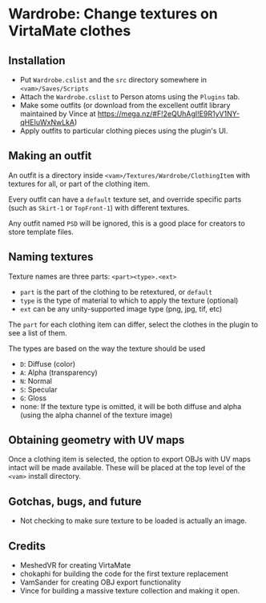 Wardrobe: Change textures on VirtaMate clothes
==============================================

Installation
------------

- Put `Wardrobe.cslist` and the `src` directory somewhere in `<vam>/Saves/Scripts`
- Attach the `Wardrobe.cslist` to Person atoms using the `Plugins` tab.
- Make some outfits (or download from the excellent outfit library
  maintained by Vince at https://mega.nz/#F!2eQUhAgI!E9R1yV1NY-qHEIuWxNwLkA)
- Apply outfits to particular clothing pieces using the plugin's UI.

## Making an outfit

An outfit is a directory inside `<vam>/Textures/Wardrobe/ClothingItem`
with textures for all, or part of the clothing item.

Every outfit can have a `default` texture set, and override specific
parts (such as `Skirt-1` or `TopFront-1`) with different textures.

Any outfit named `PSD` will be ignored, this is a good place for
creators to store template files.

## Naming textures

Texture names are three parts: `<part><type>.<ext>`

- `part` is the part of the clothing to be retextured, or `default`
- `type` is the type of material to which to apply the texture (optional)
- `ext` can be any unity-supported image type (png, jpg, tif, etc)

The `part` for each clothing item can differ, select the clothes in
the plugin to see a list of them.

The types are based on the way the texture should be used

- `D`: Diffuse (color)
- `A`: Alpha (transparency)
- `N`: Normal
- `S`: Specular
- `G`: Gloss
- none: If the texture type is omitted, it will be both diffuse and
        alpha (using the alpha channel of the texture image)

Obtaining geometry with UV maps
-------------------------------

Once a clothing item is selected, the option to export OBJs with UV
maps intact will be made available. These will be placed at the top
level of the `<vam>` install directory.

Gotchas, bugs, and future
-------

- Not checking to make sure texture to be loaded is actually an image.

Credits
-------

- MeshedVR for creating VirtaMate
- chokaphi for building the code for the first texture replacement
- VamSander for creating OBJ export functionality
- Vince for building a massive texture collection and making it open.
